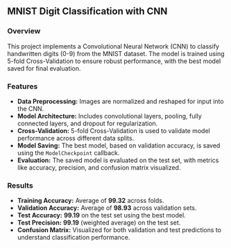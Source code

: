 

## MNIST Digit Classification with CNN

### Overview
This project implements a Convolutional Neural Network (CNN) to classify handwritten digits (0-9) from the MNIST dataset. The model is trained using 5-fold Cross-Validation to ensure robust performance, with the best model saved for final evaluation.

### Features
- **Data Preprocessing:** Images are normalized and reshaped for input into the CNN.
- **Model Architecture:** Includes convolutional layers, pooling, fully connected layers, and dropout for regularization.
- **Cross-Validation:** 5-fold Cross-Validation is used to validate model performance across different data splits.
- **Model Saving:** The best model, based on validation accuracy, is saved using the `ModelCheckpoint` callback.
- **Evaluation:** The saved model is evaluated on the test set, with metrics like accuracy, precision, and confusion matrix visualized.

### Results
- **Training Accuracy:** Average of **99.32** across folds.
- **Validation Accuracy:** Average of **98.93** across validation sets.
- **Test Accuracy:** **99.19** on the test set using the best model.
- **Test Precision:** **99.19** (weighted average) on the test set.
- **Confusion Matrix:** Visualized for both validation and test predictions to understand classification performance.


